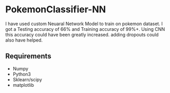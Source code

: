 # PokemonClassifier-NN
I have used custom Neuaral Network Model to train on pokemon dataset. I got a Testing accuracy of 66% and Training accuracy of 99%+. Using CNN this accuracy could have been greatly increased. adding dropouts could also have helped.
<br>
## Requirements
- Numpy
- Python3
- Sklearn/scipy
- matplotlib
